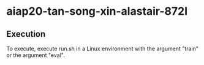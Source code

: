 # aiap20-tan-song-xin-alastair-872I

## Execution

To execute, execute run.sh in a Linux environment with the argument "train" or the argument "eval".
